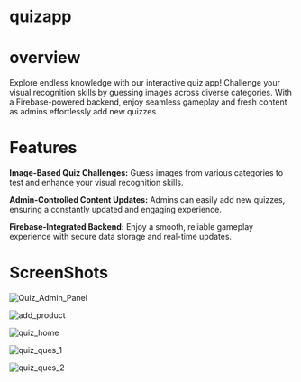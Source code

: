 # quizapp
# overview
Explore endless knowledge with our interactive quiz app! Challenge your visual recognition skills by guessing images across diverse categories. With a Firebase-powered backend, enjoy seamless gameplay and fresh content as admins effortlessly add new quizzes

# Features
**Image-Based Quiz Challenges:** Guess images from various categories to test and enhance your visual recognition skills.

**Admin-Controlled Content Updates:** Admins can easily add new quizzes, ensuring a constantly updated and engaging experience.

**Firebase-Integrated Backend:** Enjoy a smooth, reliable gameplay experience with secure data storage and real-time updates.

# ScreenShots


![Quiz_Admin_Panel](https://github.com/user-attachments/assets/f8bd8bb9-5c72-4b3d-8513-b1ef8c21dd04)

![add_product](https://github.com/user-attachments/assets/522d6cb6-4275-47b2-8160-aa3fa85b642f)

![quiz_home](https://github.com/user-attachments/assets/a40fca14-1a56-46af-ac1c-b7abfdb21719)

![quiz_ques_1](https://github.com/user-attachments/assets/36f50a0c-f38a-42e0-9037-0c8d0647471f)

![quiz_ques_2](https://github.com/user-attachments/assets/7a6827a1-d9df-4ca5-8221-64e1ee0cf281)
